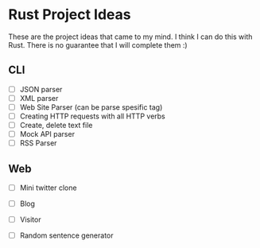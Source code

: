 # Rust Project Ideas

These are the project ideas that came to my mind. I think I can do this with Rust. There is no guarantee that I will complete them :)


## CLI

- [ ] JSON parser
- [ ] XML parser
- [ ] Web Site Parser (can be parse spesific tag)
- [ ] Creating HTTP requests with all HTTP verbs
- [ ] Create, delete text file
- [ ] Mock API parser
- [ ] RSS Parser

## Web

- [ ] Mini twitter clone
- [ ] Blog
- [ ] Visitor
- [ ] Random sentence generator


